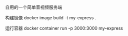 自用的一个简单音视频服务端

构建镜像
docker image build -t my-express .

运行容器
docker container run -p 3000:3000 my-express